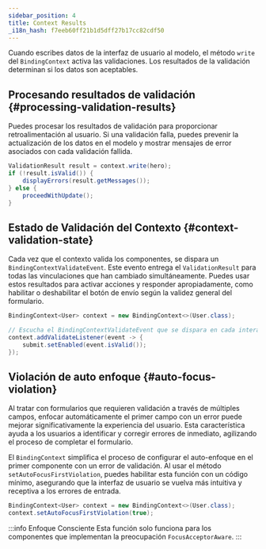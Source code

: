 ```yaml
---
sidebar_position: 4
title: Context Results
_i18n_hash: f7eeb60ff21b1d5dff27b17cc82cdf50
---
```

Cuando escribes datos de la interfaz de usuario al modelo, el método `write` del `BindingContext` activa las validaciones. Los resultados de la validación determinan si los datos son aceptables.

## Procesando resultados de validación {#processing-validation-results}

Puedes procesar los resultados de validación para proporcionar retroalimentación al usuario. Si una validación falla, puedes prevenir la actualización de los datos en el modelo y mostrar mensajes de error asociados con cada validación fallida.

```java
ValidationResult result = context.write(hero);
if (!result.isValid()) {
    displayErrors(result.getMessages());
} else {
    proceedWithUpdate();
}
```

<!-- vale off -->
## Estado de Validación del Contexto {#context-validation-state}
<!-- vale on -->

Cada vez que el contexto valida los componentes, se dispara un `BindingContextValidateEvent`. Este evento entrega el `ValidationResult` para todas las vinculaciones que han cambiado simultáneamente. Puedes usar estos resultados para activar acciones y responder apropiadamente, como habilitar o deshabilitar el botón de envío según la validez general del formulario.

```java
BindingContext<User> context = new BindingContext<>(User.class);

// Escucha el BindingContextValidateEvent que se dispara en cada interacción del usuario.
context.addValidateListener(event -> {
    submit.setEnabled(event.isValid());
});
```

## Violación de auto enfoque {#auto-focus-violation}

Al tratar con formularios que requieren validación a través de múltiples campos, enfocar automáticamente el primer campo con un error puede mejorar significativamente la experiencia del usuario. Esta característica ayuda a los usuarios a identificar y corregir errores de inmediato, agilizando el proceso de completar el formulario.

El `BindingContext` simplifica el proceso de configurar el auto-enfoque en el primer componente con un error de validación. Al usar el método `setAutoFocusFirstViolation`, puedes habilitar esta función con un código mínimo, asegurando que la interfaz de usuario se vuelva más intuitiva y receptiva a los errores de entrada.

```java
BindingContext<User> context = new BindingContext<>(User.class);
context.setAutoFocusFirstViolation(true);
```

:::info Enfoque Consciente
Esta función solo funciona para los componentes que implementan la preocupación `FocusAcceptorAware`.
:::
